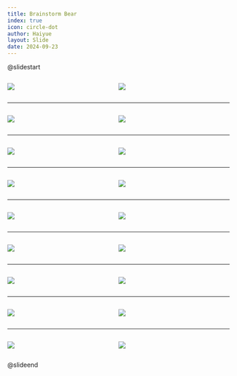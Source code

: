```yaml
---
title: Brainstorm Bear
index: true
icon: circle-dot
author: Haiyue
layout: Slide
date: 2024-09-23
---
```

 
@slidestart

<div style="display:flex">
<div style="flex:1">

![](https://raw.githubusercontent.com/yclord/reading/refs/heads/master/english/Level-K/Brainstorm%20Bear/001.jpg)
</div>
<div style="flex:1">

![](https://raw.githubusercontent.com/yclord/reading/refs/heads/master/english/Level-K/Brainstorm%20Bear/002.jpg)
</div>
</div>

---

<div style="display:flex">
<div style="flex:1">

![](https://raw.githubusercontent.com/yclord/reading/refs/heads/master/english/Level-K/Brainstorm%20Bear/003.jpg)
</div>
<div style="flex:1">

![](https://raw.githubusercontent.com/yclord/reading/refs/heads/master/english/Level-K/Brainstorm%20Bear/004.jpg)
</div>
</div>

---

<div style="display:flex">
<div style="flex:1">

![](https://raw.githubusercontent.com/yclord/reading/refs/heads/master/english/Level-K/Brainstorm%20Bear/005.jpg)
</div>
<div style="flex:1">

![](https://raw.githubusercontent.com/yclord/reading/refs/heads/master/english/Level-K/Brainstorm%20Bear/006.jpg)
</div>
</div>

---

<div style="display:flex">
<div style="flex:1">

![](https://raw.githubusercontent.com/yclord/reading/refs/heads/master/english/Level-K/Brainstorm%20Bear/007.jpg)
</div>
<div style="flex:1">

![](https://raw.githubusercontent.com/yclord/reading/refs/heads/master/english/Level-K/Brainstorm%20Bear/008.jpg)
</div>
</div>

---

<div style="display:flex">
<div style="flex:1">

![](https://raw.githubusercontent.com/yclord/reading/refs/heads/master/english/Level-K/Brainstorm%20Bear/009.jpg)
</div>
<div style="flex:1">

![](https://raw.githubusercontent.com/yclord/reading/refs/heads/master/english/Level-K/Brainstorm%20Bear/010.jpg)
</div>
</div>

---

<div style="display:flex">
<div style="flex:1">

![](https://raw.githubusercontent.com/yclord/reading/refs/heads/master/english/Level-K/Brainstorm%20Bear/011.jpg)
</div>
<div style="flex:1">

![](https://raw.githubusercontent.com/yclord/reading/refs/heads/master/english/Level-K/Brainstorm%20Bear/012.jpg)
</div>
</div>

---

<div style="display:flex">
<div style="flex:1">

![](https://raw.githubusercontent.com/yclord/reading/refs/heads/master/english/Level-K/Brainstorm%20Bear/013.jpg)
</div>
<div style="flex:1">

![](https://raw.githubusercontent.com/yclord/reading/refs/heads/master/english/Level-K/Brainstorm%20Bear/014.jpg)
</div>
</div>

---

<div style="display:flex">
<div style="flex:1">

![](https://raw.githubusercontent.com/yclord/reading/refs/heads/master/english/Level-K/Brainstorm%20Bear/015.jpg)
</div>
<div style="flex:1">

![](https://raw.githubusercontent.com/yclord/reading/refs/heads/master/english/Level-K/Brainstorm%20Bear/016.jpg)
</div>
</div>

---

<div style="display:flex">
<div style="flex:1">

![](https://raw.githubusercontent.com/yclord/reading/refs/heads/master/english/Level-K/Brainstorm%20Bear/017.jpg)
</div>
<div style="flex:1">

![](https://raw.githubusercontent.com/yclord/reading/refs/heads/master/english/Level-K/Brainstorm%20Bear/018.jpg)
</div>
</div>

@slideend